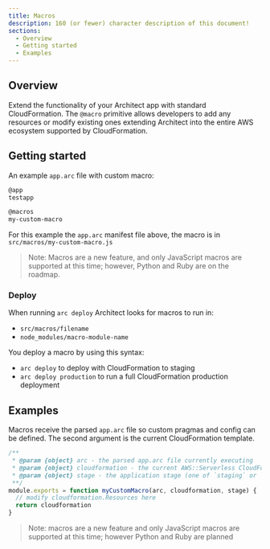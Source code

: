 ```yaml
---
title: Macros
description: 160 (or fewer) character description of this document!
sections:
  - Overview
  - Getting started
  - Examples
---
```


## Overview

Extend the functionality of your Architect app with standard CloudFormation. The `@macro` primitive allows developers to add any resources or modify existing ones extending Architect into the entire AWS ecosystem supported by CloudFormation.

## Getting started

An example `app.arc` file with custom macro:

```bash
@app
testapp

@macros
my-custom-macro
```

For this example the `app.arc` manifest file above, the macro is in `src/macros/my-custom-macro.js`

> Note: Macros are a new feature, and only JavaScript macros are supported at this time; however, Python and Ruby are on the roadmap.

### Deploy

When running `arc deploy` Architect looks for macros to run in: 

- `src/macros/filename`
- `node_modules/macro-module-name`

You deploy a macro by using this syntax:

- `arc deploy` to deploy with CloudFormation to staging
- `arc deploy production` to run a full CloudFormation production deployment

## Examples

Macros receive the parsed `app.arc` file so custom pragmas and config can be defined. The second argument is the current CloudFormation template. 

```js
/**
 * @param {object} arc - the parsed app.arc file currently executing
 * @param {object} cloudformation - the current AWS::Serverless CloudFormation template
 * @param {object} stage - the application stage (one of `staging` or `production`)
 **/
module.exports = function myCustomMacro(arc, cloudformation, stage) {
  // modify cloudformation.Resources here
  return cloudformation
}
```
> Note: macros are a new feature and only JavaScript macros are supported at this time; however Python and Ruby are planned
